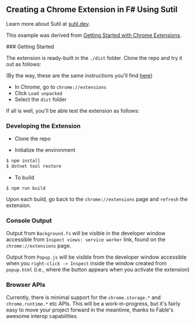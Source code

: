 ## Creating a Chrome Extension in F# Using Sutil ##

Learn more about Sutil at [sutil.dev](https://sutil.dev).

This example was derived from [Getting Started with Chrome Extensions](https://developer.chrome.com/docs/extensions/mv3/getstarted/).

### Getting Started

The extension is ready-built in the `./dist` folder. Clone the repo and try it out as follows:

(By the way, these are the same instructions you'll find [here](https://developer.chrome.com/docs/extensions/mv3/getstarted/))
- In Chrome, go to `chrome://extensions`
- Click `Load unpacked`
- Select the `dist` folder

If all is well, you'll be able test the extension as follows:

### Developing the Extension

- Clone the repo

- Initialize the environment

```bash
$ npm install
$ dotnet tool restore
```

- To build

```
$ npm run build
```

Upon each build, go back to the `chrome://extensions` page and `refresh` the extension.

### Console Output

Output from `Background.fs` will be visible in the developer window accessible from `Inspect views:
service worker` link, found on the `chrome://extensions` page.

Output from `Popup.js` will be visible from the developer window accessible when you `right-click -> Inspect` inside the window created from `popup.html` (i.e., where the button appears when you activate the extension)

### Browser APIs

Currently, there is minimal support for the `chrome.storage.*` and `chrome.runtime.*` etc APIs. This will be a work-in-progress, but it's fairly easy to move your project forward in the meantime, thanks to Fable's awesome interop capabilities.
